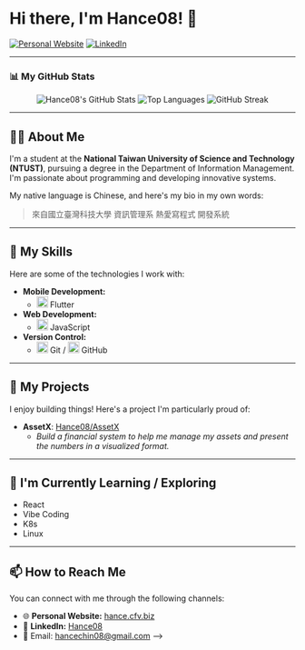 # Hi there, I'm Hance08! 👋

<a href="https://hance.cfv.biz" target="_blank"><img src="https://img.shields.io/badge/Website-1A1A1A?style=for-the-badge&logo=world&logoColor=white" alt="Personal Website"></a>
<a href="https://www.linkedin.com/notifications/?filter=all" target="_blank"><img src="https://img.shields.io/badge/LinkedIn-0077B5?style=for-the-badge&logo=linkedin&logoColor=white" alt="LinkedIn"></a>
<!-- Friendly reminder: The LinkedIn URL you provided (https://www.linkedin.com/notifications/?filter=all) seems to be a link to your notifications. You might want to replace it with your public LinkedIn profile URL. -->

---

### 📊 My GitHub Stats
<p align="center">
  <img src="https://github-readme-stats.vercel.app/api?username=Hance08&show_icons=true&theme=tokyonight&rank_icon=github&hide_border=true" alt="Hance08's GitHub Stats" />
  <img src="https://github-readme-stats.vercel.app/api/top-langs/?username=Hance08&layout=compact&theme=tokyonight&hide_border=true" alt="Top Languages" />
  <img src="https://streak-stats.demolab.com?user=Hance08&theme=tokyonight&hide_border=true" alt="GitHub Streak" />
</p>

---

## 👨‍💻 About Me

I'm a student at the **National Taiwan University of Science and Technology (NTUST)**, pursuing a degree in the Department of Information Management. I'm passionate about programming and developing innovative systems.

My native language is Chinese, and here's my bio in my own words:
> 來自國立臺灣科技大學 資訊管理系 熱愛寫程式 開發系統

---

## 🚀 My Skills

Here are some of the technologies I work with:

- **Mobile Development:**
  - <img src="https://img.shields.io/badge/Flutter-%2302569B.svg?style=flat-square&logo=Flutter&logoColor=white" alt="Flutter" height="20"/> Flutter
- **Web Development:**
  - <img src="https://img.shields.io/badge/JavaScript-%23F7DF1E.svg?style=flat-square&logo=javascript&logoColor=black" alt="JavaScript" height="20"/> JavaScript
- **Version Control:**
  - <img src="https://img.shields.io/badge/Git-%23F05033.svg?style=flat-square&logo=git&logoColor=white" alt="Git" height="20"/> Git / <img src="https://img.shields.io/badge/GitHub-%23181717.svg?style=flat-square&logo=github&logoColor=white" alt="GitHub" height="20"/> GitHub

<!-- 💡 You can add more skills and use badges from sites like https://shields.io/ or https://devicon.dev/ -->
<!-- Examples:
  - **Languages:** Python, Java, C++, Dart
  - **Frameworks/Libraries:** React, Node.js, Django
  - **Databases:** Firebase, SQL, MongoDB
  - **Cloud/DevOps:** Docker, AWS
-->

---

## 🌟 My Projects

I enjoy building things! Here's a project I'm particularly proud of:

- **AssetX**: [Hance08/AssetX](https://github.com/Hance08/AssetX)
  - *Build a financial system to help me manage my assets and present the numbers in a visualized format.*

<!-- 💡 Feel free to add more projects!
- **Project Name 2**: [Link to Project] - Short description.
- **Project Name 3**: [Link to Project] - Short description.
-->

---

## 🌱 I'm Currently Learning / Exploring

- React
- Vibe Coding
- K8s
- Linux

---

## 📫 How to Reach Me

You can connect with me through the following channels:

- 🌐 **Personal Website:** [hance.cfv.biz](https://hance.cfv.biz)
- 💼 **LinkedIn:** [Hance08](https://www.linkedin.com/notifications/?filter=all) <!-- Remember to update this with your public profile URL! -->
- 📧 Email: hancechin08@gmail.com
-->

<!-- Optional: Visitor Badge (Uncomment to use)
<p align="center">
  <img src="https://profile-counter.glitch.me/Hance08/count.svg" alt="Visitor Count" />
</p>
-->
